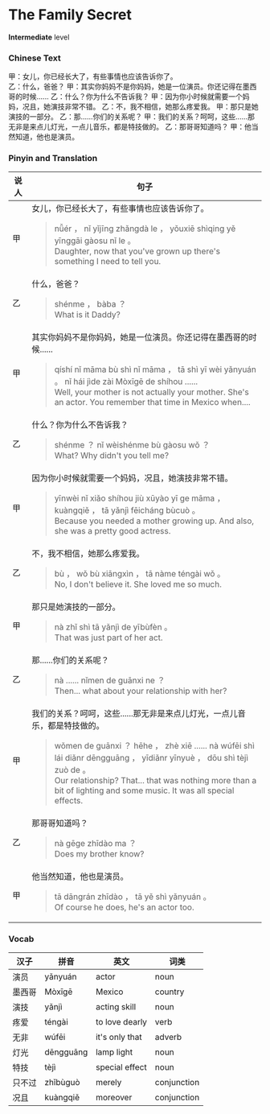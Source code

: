 # The Family Secret
**Intermediate** level
### Chinese Text
甲：女儿，你已经长大了，有些事情也应该告诉你了。<br />乙：什么，爸爸？
甲：其实你妈妈不是你妈妈，她是一位演员。你还记得在墨西哥的时候......
乙：什么？你为什么不告诉我？
甲：因为你小时候就需要一个妈妈，况且，她演技非常不错。
乙：不，我不相信，她那么疼爱我。
甲：那只是她演技的一部分。
乙：那......你们的关系呢？
甲：我们的关系？呵呵，这些......那无非是来点儿灯光，一点儿音乐，都是特技做的。
乙：那哥哥知道吗？
甲：他当然知道，他也是演员。

### Pinyin and Translation
|说人|句子|
|----|----|
|甲|女儿，你已经长大了，有些事情也应该告诉你了。<blockquote>nǚér ， nǐ yǐjīng zhǎngdà le ， yǒuxiē shìqing yě yīnggāi gàosu nǐ le 。<br />Daughter, now that you've grown up there's something I need to tell you.</blockquote>|
|乙|什么，爸爸？<blockquote>shénme ， bàba ？<br />What is it Daddy?</blockquote>|
|甲|其实你妈妈不是你妈妈，她是一位演员。你还记得在墨西哥的时候......<blockquote>qíshí nǐ māma bù shì nǐ māma ， tā shì yī wèi yǎnyuán 。 nǐ hái jìde zài Mòxīgē de shíhou ......<br />Well, your mother is not actually your mother. She's an actor. You remember that time in Mexico when....</blockquote>|
|乙|什么？你为什么不告诉我？<blockquote>shénme ？ nǐ wèishénme bù gàosu wǒ ？<br />What? Why didn't you tell me?</blockquote>|
|甲|因为你小时候就需要一个妈妈，况且，她演技非常不错。<blockquote>yīnwèi nǐ xiǎo shíhou jiù xūyào yī ge māma ， kuàngqiě ， tā yǎnjì fēicháng bùcuò 。<br />Because you needed a mother growing up. And also, she was a pretty good actress.</blockquote>|
|乙|不，我不相信，她那么疼爱我。<blockquote>bù ， wǒ bù xiāngxìn ， tā nàme téngài wǒ 。<br />No, I don't believe it. She loved me so much.</blockquote>|
|甲|那只是她演技的一部分。<blockquote>nà zhǐ shì tā yǎnjì de yībùfèn 。<br />That was just part of her act.</blockquote>|
|乙|那......你们的关系呢？<blockquote>nà ...... nǐmen de guānxi ne ？<br />Then... what about your relationship with her?</blockquote>|
|甲|我们的关系？呵呵，这些......那无非是来点儿灯光，一点儿音乐，都是特技做的。<blockquote>wǒmen de guānxi ？ hēhe ， zhè xiē ...... nà wúfēi shì lái diǎnr dēngguāng ， yīdiǎnr yīnyuè ， dōu shì tèjì zuò de 。<br />Our relationship? That... that was nothing more than a bit of lighting and some music. It was all special effects.</blockquote>|
|乙|那哥哥知道吗？<blockquote>nà gēge zhīdào ma ？<br />Does my brother know?</blockquote>|
|甲|他当然知道，他也是演员。<blockquote>tā dāngrán zhīdào ， tā yě shì yǎnyuán 。<br />Of course he does, he's an actor too.</blockquote>|
### Vocab
|汉子|拼音|英文|词类|
|----|----|----|----|
|演员|yǎnyuán|actor|noun|
|墨西哥|Mòxīgē|Mexico|country|
|演技|yǎnjì|acting skill|noun|
|疼爱|téngài|to love dearly|verb|
|无非|wúfēi|it's only that|adverb|
|灯光|dēngguāng|lamp light|noun|
|特技|tèjì|special effect|noun|
|只不过|zhǐbùguò|merely|conjunction|
|况且|kuàngqiě|moreover|conjunction|